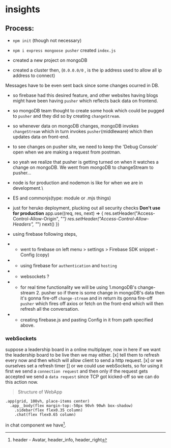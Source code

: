# insights

## Process:
- `npm init` (though not necessary)
- `npm i express mongoose pusher`
created `index.js`

- created a new project on mongoDB
- created a cluster then, (`0.0.0.0/0` , is the ip address used to allow all ip address to connect)

Messages have to be even sent back since some changes ocurred in DB.
- so firebase had this desired feature, and other websites having blogs might have been having `pusher` which reflects back data on frontend.
- so mongoDB team thought to create some hook which could be pugged to `pusher` and they did so by creating `changeStream`.
- so whenever data on mongoDB changes, mongoDB invokes `changeStream` which in turn invokes `pusher`(middleware) which then updates data on front-end.

- to see changes on pusher site, we need to keep the 'Debug Console' open when we are making a request from postman.
- so yeah we realize that pusher is getting turned on when it watches a change on mongoDB. We went from mongoDB to changeStream to pusher...
- node is for production and nodemon is like for when we are in development.\
- ES and commonjs(type: module or .mjs things)

- just for heruko deployment, plucking out all security checks **Don't use for production**
app.use((req, res, next) => {
    res.setHeader("Access-Control-Allow-Origin", "*")
    res.setHeader("Access-Control-Allow-Headers", "*")
    next()
})

- using firebase following steps,
- - went to firebase on left menu > settings > Firebase SDK snippet - Config (copy)
- - using firebase for `authentication` and `hosting`
- - websockets ?
- - for real time functionality we will be using 1.mongoDB's change-stream 2. pusher
so if there is some change in mongoDB's data then it's gonna fire-off `change-stream` and in return its gonna fire-off `pusher` which fires off axios or fetch on the front-end which will then refresh all the conversation.
- - creating firebase.js and pasting Config in it from path specified above.

### webSockets
suppose a leadership board in a online multiplayer, now in here if we want the leadership board to be live then we may either.
[x] tell them to refresh every now and then which will allow client to send a http request.
[x] or we ourselves set a refresh timer
[] or we could use webSockets, so for using it first we send a `connection request` and then only if the request gets accepted we send a `data request` since TCP got kicked-off so we can do this action now.


> Structure of WebApp
```
.app(grid, 100vh, place-items center)
  .app__body(flex margin-top:-50px 90vh 90wh box-shadow)
    .sidebar(flex flex0.35 column)
    .chat(flex flex0.65 column)
```
in chat component we have[^1].
[^1]: header - Avatar, header_info, header_right
[^2]: chatBody - background-image repeat position padding overflow-y flex:1
  span for name
  now comes the message
  span for timestamp - {new Date().toUTCString()}

[^3]:  [chat messages got to the left by default and to shift them to right i used margin-left: auto;]